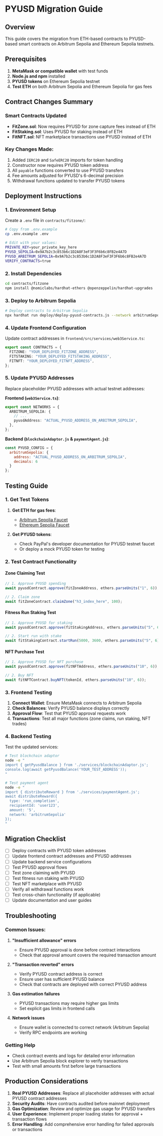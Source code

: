 # PYUSD Migration Guide

## Overview
This guide covers the migration from ETH-based contracts to PYUSD-based smart contracts on Arbitrum Sepolia and Ethereum Sepolia testnets.

## Prerequisites

1. **MetaMask or compatible wallet** with test funds
2. **Node.js and npm** installed
3. **PYUSD tokens** on Ethereum Sepolia testnet
4. **Test ETH** on both Arbitrum Sepolia and Ethereum Sepolia for gas fees

## Contract Changes Summary

### Smart Contracts Updated
- **FitZone.sol**: Now requires PYUSD for zone capture fees instead of ETH
- **FitStaking.sol**: Uses PYUSD for staking instead of ETH  
- **FitNFT.sol**: NFT marketplace transactions use PYUSD instead of ETH

### Key Changes Made:
1. Added `IERC20` and `SafeERC20` imports for token handling
2. Constructor now requires PYUSD token address
3. All `payable` functions converted to use PYUSD transfers
4. Fee amounts adjusted for PYUSD's 6-decimal precision
5. Withdrawal functions updated to transfer PYUSD tokens

## Deployment Instructions

### 1. Environment Setup

Create a `.env` file in `contracts/fitzone/`:

```bash
# Copy from .env.example
cp .env.example .env

# Edit with your values:
PRIVATE_KEY=your_private_key_here
PYUSD_SEPOLIA=0x9A7b2c3c853b6c1D2A8F3eF3F3F6b6c8FB2e4A7D
PYUSD_ARBITRUM_SEPOLIA=0x9A7b2c3c853b6c1D2A8F3eF3F3F6b6c8FB2e4A7D
VERIFY_CONTRACTS=true
```

### 2. Install Dependencies

```bash
cd contracts/fitzone
npm install @nomiclabs/hardhat-ethers @openzeppelin/hardhat-upgrades
```

### 3. Deploy to Arbitrum Sepolia

```bash
# Deploy contracts to Arbitrum Sepolia
npx hardhat run deploy/deploy-pyusd-contracts.js --network arbitrumSepolia
```

### 4. Update Frontend Configuration

Update contract addresses in `frontend/src/services/web3Service.ts`:

```typescript
export const CONTRACTS = {
  FITZONE: "YOUR_DEPLOYED_FITZONE_ADDRESS",
  FITSTAKING: "YOUR_DEPLOYED_FITSTAKING_ADDRESS", 
  FITNFT: "YOUR_DEPLOYED_FITNFT_ADDRESS",
};
```

### 5. Update PYUSD Addresses

Replace placeholder PYUSD addresses with actual testnet addresses:

**Frontend (`web3Service.ts`)**:
```typescript
export const NETWORKS = {
  ARBITRUM_SEPOLIA: {
    // ...
    pyusdAddress: "ACTUAL_PYUSD_ADDRESS_ON_ARBITRUM_SEPOLIA",
  },
};
```

**Backend (`blockchainAdaptor.js` & `paymentAgent.js`)**:
```javascript
const PYUSD_CONFIG = {
  arbitrumSepolia: {
    address: "ACTUAL_PYUSD_ADDRESS_ON_ARBITRUM_SEPOLIA",
    decimals: 6
  }
};
```

## Testing Guide

### 1. Get Test Tokens

1. **Get ETH for gas fees**:
   - [Arbitrum Sepolia Faucet](https://faucet.quicknode.com/arbitrum/sepolia)
   - [Ethereum Sepolia Faucet](https://sepoliafaucet.com/)

2. **Get PYUSD tokens**:
   - Check PayPal's developer documentation for PYUSD testnet faucet
   - Or deploy a mock PYUSD token for testing

### 2. Test Contract Functionality

#### Zone Claiming Test
```javascript
// 1. Approve PYUSD spending
await pyusdContract.approve(fitZoneAddress, ethers.parseUnits("1", 6));

// 2. Claim zone
await fitZoneContract.claimZone("h3_index_here", 100);
```

#### Fitness Run Staking Test
```javascript
// 1. Approve PYUSD for staking
await pyusdContract.approve(fitStakingAddress, ethers.parseUnits("5", 6));

// 2. Start run with stake
await fitStakingContract.startRun(5000, 3600, ethers.parseUnits("5", 6));
```

#### NFT Purchase Test  
```javascript
// 1. Approve PYUSD for NFT purchase
await pyusdContract.approve(fitNFTAddress, ethers.parseUnits("10", 6));

// 2. Buy NFT
await fitNFTContract.buyNFT(tokenId, ethers.parseUnits("10", 6));
```

### 3. Frontend Testing

1. **Connect Wallet**: Ensure MetaMask connects to Arbitrum Sepolia
2. **Check Balances**: Verify PYUSD balance displays correctly
3. **Approval Flow**: Test that PYUSD approval requests work
4. **Transactions**: Test all major functions (zone claims, run staking, NFT trades)

### 4. Backend Testing

Test the updated services:

```bash
# Test blockchain adaptor
node -e "
import { getPyusdBalance } from './services/blockchainAdaptor.js';
console.log(await getPyusdBalance('YOUR_TEST_ADDRESS'));
"

# Test payment agent  
node -e "
import { distributeReward } from './services/paymentAgent.js';
await distributeReward({
  type: 'run_completion',
  recipientId: 'user123', 
  amount: '5',
  network: 'arbitrumSepolia'
});
"
```

## Migration Checklist

- [ ] Deploy contracts with PYUSD token addresses
- [ ] Update frontend contract addresses and PYUSD addresses
- [ ] Update backend service configurations
- [ ] Test PYUSD approval flows
- [ ] Test zone claiming with PYUSD
- [ ] Test fitness run staking with PYUSD
- [ ] Test NFT marketplace with PYUSD
- [ ] Verify all withdrawal functions work
- [ ] Test cross-chain functionality (if applicable)
- [ ] Update documentation and user guides

## Troubleshooting

### Common Issues:

1. **"Insufficient allowance" errors**
   - Ensure PYUSD approval is done before contract interactions
   - Check that approval amount covers the required transaction amount

2. **"Transaction reverted" errors**
   - Verify PYUSD contract address is correct
   - Ensure user has sufficient PYUSD balance
   - Check that contracts are deployed with correct PYUSD address

3. **Gas estimation failures**
   - PYUSD transactions may require higher gas limits
   - Set explicit gas limits in frontend calls

4. **Network issues**
   - Ensure wallet is connected to correct network (Arbitrum Sepolia)
   - Verify RPC endpoints are working

### Getting Help

- Check contract events and logs for detailed error information
- Use Arbitrum Sepolia block explorer to verify transactions
- Test with small amounts first before large transactions

## Production Considerations

1. **Real PYUSD Addresses**: Replace all placeholder addresses with actual PYUSD contract addresses
2. **Security Audits**: Have contracts audited before mainnet deployment
3. **Gas Optimization**: Review and optimize gas usage for PYUSD transfers
4. **User Experience**: Implement proper loading states for approval + transaction flows
5. **Error Handling**: Add comprehensive error handling for failed approvals or transactions